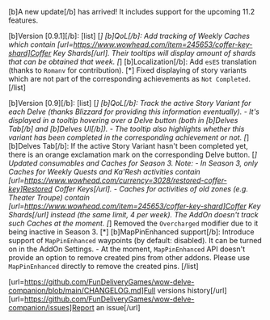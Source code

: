[b]A new update[/b] has arrived! It includes support for the upcoming 11.2 features.

[b]Version [0.9.1][/b]:
[list]
[*] [b]QoL[/b]: Add tracking of Weekly Caches which contain [url=https://www.wowhead.com/item=245653/coffer-key-shard]Coffer Key Shards[/url]. Their tooltips will display amount of shards that can be obtained that week.
[*] [b]Localization[/b]: Add `esES` translation (thanks to `Romanv` for contribution).
[*] Fixed displaying of story variants which are not part of the corresponding achievements as `Not Completed`.
[/list]

[b]Version [0.9][/b]:
[list]
[*] [b]QoL[/b]: Track the active Story Variant for each Delve (thanks Blizzard for providing this information eventually).
    - It's displayed in a tooltip hovering over a Delve button (both in [b]Delves Tab[/b] and [b]Delves UI[/b]).
    - The tooltip also highlights whether this variant has been completed in the corresponding achievement or not.
[*] [b]Delves Tab[/b]:  If the active Story Variant hasn't been completed yet, there is an orange exclamation mark on the corresponding Delve button.
[*] Updated consumables and Caches for Season 3. Note:
    - In Season 3, only Caches for Weekly Quests and Ka'Resh activities contain [url=https://www.wowhead.com/currency=3028/restored-coffer-key]Restored Coffer Keys[/url].
    - Caches for activities of old zones (e.g. Theater Troupe) contain [url=https://www.wowhead.com/item=245653/coffer-key-shard]Coffer Key Shards[/url] instead (the same limit, 4 per week). The AddOn doesn't track such Caches at the moment.
[*] Removed the `Overcharged` modifier due to it being inactive in Season 3.
[*] [b]MapPinEnhanced support[/b]: Introduce support of `MapPinEnhanced` waypoints (by default: disabled). It can be turned on in the AddOn Settings.
    - At the moment, `MapPinEnhanced` API doesn't provide an option to remove created pins from other addons. Please use `MapPinEnhanced` directly to remove the created pins.
[/list]

[url=https://github.com/FunDeliveryGames/wow-delve-companion/blob/main/CHANGELOG.md]Full versions history[/url]
[url=https://github.com/FunDeliveryGames/wow-delve-companion/issues]Report an issue[/url]